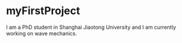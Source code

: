 # myFirstProject
I am a PhD student in Shanghai Jiaotong University and I am currently working on wave mechanics.

